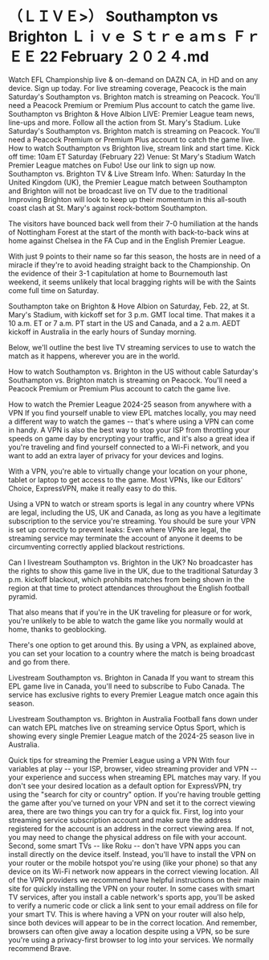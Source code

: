 # （ＬＩＶＥ>） Southampton vs Brighton Ｌｉｖｅ Ｓｔｒｅａｍｓ ＦｒＥＥ 22 February ２０２４.md
Watch EFL Championship live & on-demand on DAZN CA, in HD and on any device. Sign up today. For live streaming coverage, Peacock is the main
Saturday's Southampton vs. Brighton match is streaming on Peacock. You'll need a Peacock Premium or Premium Plus account to catch the game live.
Southampton vs Brighton & Hove Albion LIVE: Premier League team news, line-ups and more. Follow all the action from St. Mary's Stadium. Luke
Saturday's Southampton vs. Brighton match is streaming on Peacock. You'll need a Peacock Premium or Premium Plus account to catch the game live.
How to watch Southampton vs Brighton live, stream link and start time. Kick off time: 10am ET Saturday (February 22) Venue: St Mary's Stadium
Watch Premier League matches on Fubo! Use our link to sign up now. Southampton vs. Brighton TV & Live Stream Info. When: Saturday
In the United Kingdom (UK), the Premier League match between Southampton and Brighton will not be broadcast live on TV due to the traditional
Improving Brighton will look to keep up their momentum in this all-south coast clash at St. Mary's against rock-bottom Southampton. 

The visitors have bounced back well from their 7-0 humiliation at the hands of Nottingham Forest at the start of the month with back-to-back wins at home against Chelsea in the FA Cup and in the English Premier League. 

With just 9 points to their name so far this season, the hosts are in need of a miracle if they're to avoid heading straight back to the Championship. On the evidence of their 3-1 capitulation at home to Bournemouth last weekend, it seems unlikely that local bragging rights will be with the Saints come full time on Saturday. 

Southampton take on Brighton & Hove Albion on Saturday, Feb. 22, at St. Mary's Stadium, with kickoff set for 3 p.m. GMT local time. That makes it a 10 a.m. ET or 7 a.m. PT start in the US and Canada, and a 2 a.m. AEDT kickoff in Australia in the early hours of Sunday morning. 

Below, we'll outline the best live TV streaming services to use to watch the match as it happens, wherever you are in the world.

How to watch Southampton vs. Brighton in the US without cable
Saturday's Southampton vs. Brighton match is streaming on Peacock. You'll need a Peacock Premium or Premium Plus account to catch the game live. 

How to watch the Premier League 2024-25 season from anywhere with a VPN
If you find yourself unable to view EPL matches locally, you may need a different way to watch the games -- that's where using a VPN can come in handy. A VPN is also the best way to stop your ISP from throttling your speeds on game day by encrypting your traffic, and it's also a great idea if you're traveling and find yourself connected to a Wi-Fi network, and you want to add an extra layer of privacy for your devices and logins. 

With a VPN, you're able to virtually change your location on your phone, tablet or laptop to get access to the game. Most VPNs, like our Editors' Choice, ExpressVPN, make it really easy to do this. 

Using a VPN to watch or stream sports is legal in any country where VPNs are legal, including the US, UK and Canada, as long as you have a legitimate subscription to the service you're streaming. You should be sure your VPN is set up correctly to prevent leaks: Even where VPNs are legal, the streaming service may terminate the account of anyone it deems to be circumventing correctly applied blackout restrictions. 

Can I livestream Southampton vs. Brighton in the UK?
No broadcaster has the rights to show this game live in the UK, due to the traditional Saturday 3 p.m. kickoff blackout, which prohibits matches from being shown in the region at that time to protect attendances throughout the English football pyramid. 

That also means that if you're in the UK traveling for pleasure or for work, you're unlikely to be able to watch the game like you normally would at home, thanks to geoblocking. 

There's one option to get around this. By using a VPN, as explained above, you can set your location to a country where the match is being broadcast and go from there.

Livestream Southampton vs. Brighton in Canada
If you want to stream this EPL game live in Canada, you'll need to subscribe to Fubo Canada. The service has exclusive rights to every Premier League match once again this season.

Livestream Southampton vs. Brighton in Australia
Football fans down under can watch EPL matches live on streaming service Optus Sport, which is showing every single Premier League match of the 2024-25 season live in Australia.


Quick tips for streaming the Premier League using a VPN 
With four variables at play -- your ISP, browser, video streaming provider and VPN -- your experience and success when streaming EPL matches may vary.
If you don't see your desired location as a default option for ExpressVPN, try using the "search for city or country" option.
If you're having trouble getting the game after you've turned on your VPN and set it to the correct viewing area, there are two things you can try for a quick fix. First, log into your streaming service subscription account and make sure the address registered for the account is an address in the correct viewing area. If not, you may need to change the physical address on file with your account. Second, some smart TVs -- like Roku -- don't have VPN apps you can install directly on the device itself. Instead, you'll have to install the VPN on your router or the mobile hotspot you're using (like your phone) so that any device on its Wi-Fi network now appears in the correct viewing location.
All of the VPN providers we recommend have helpful instructions on their main site for quickly installing the VPN on your router. In some cases with smart TV services, after you install a cable network's sports app, you'll be asked to verify a numeric code or click a link sent to your email address on file for your smart TV. This is where having a VPN on your router will also help, since both devices will appear to be in the correct location. 
And remember, browsers can often give away a location despite using a VPN, so be sure you're using a privacy-first browser to log into your services. We normally recommend Brave.
